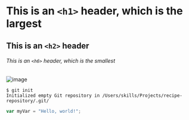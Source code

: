# This is an `<h1>` header, which is the largest

## This is an `<h2>` header

###### This is an `<h6>` header, which is the smallest

![image](https://github.com/pawaleshantanu/skills-communicate-using-markdown/assets/103193515/db280a7c-2021-4f05-a68e-d5e31da656fb)

```
$ git init
Initialized empty Git repository in /Users/skills/Projects/recipe-repository/.git/
```
``` javascript
var myVar = "Hello, world!";
```
